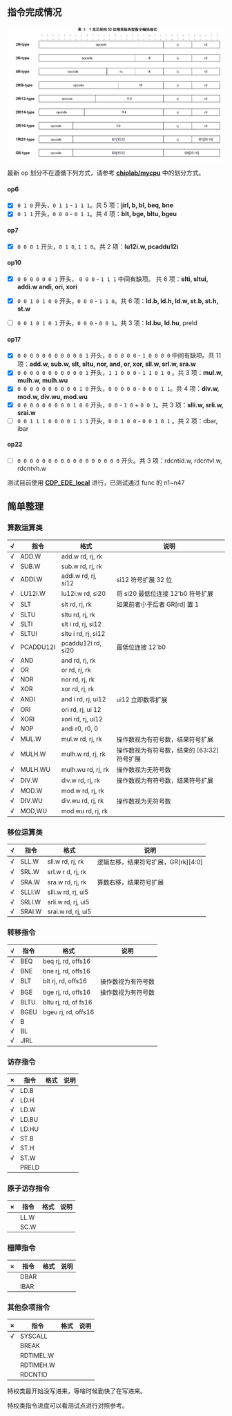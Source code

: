 ## 指令完成情况



![指令格式](./doc/pic/指令格式.png)

最新 op 划分不在遵循下列方式，请参考 **[chiplab/mycpu](https://gitee.com/loongson-edu/chiplab/tree/chiplab_diff/IP/myCPU)** 中的划分方式。

#### op6

- [x] `0 1 0`  开头，`0 1 1` - `1 1 1`。共 5 项：**jirl, b, bl, beq, bne**
- [x] `0 1 1` 开头，`0 0 0` - `0 1 1`。共 4 项：**blt, bge, bltu, bgeu**

#### op7

- [x] `0 0 0 1` 开头，`0 1 0`, `1 1 0`。共 2 项：**lu12i.w, pcaddu12i**

#### op10

- [x] `0 0 0 0 0 0 1` 开头， `0 0 0` - `1 1 1` 中间有缺项。 共 6 项：**slti, sltui, addi.w andi, ori, xori**

- [x] `0 0 1 0 1 0 0` 开头，`0 0 0` - `1 1 0`。共 6 项：**ld.b, ld.h, ld.w, st.b, st.h, st.w**
- [ ] `0 0 1 0 1 0 1` 开头，`0 0 0` - `0 0 1`。共 3 项：**ld.bu, ld.hu**, preld

#### op17

- [x] `0 0 0 0 0 0 0 0 0 0 0 1` 开头，`0 0 0 0 0` - `1 0 0 0 0`  中间有缺项。共 11 项：**add.w, sub.w, slt, sltu, nor, and, or, xor, sll.w, srl.w, sra.w**
- [x] `0 0 0 0 0 0 0 0 0 0 0 1` 开头，`1 1 0 0 0` - `1 1 0 1 0` 。共 3 项：**mul.w, mulh.w, mulh.wu**
- [x] `0 0 0 0 0 0 0 0 0 0 1 0` 开头，`0 0 0 0 0` - `0 0 0 1 1`。共 4 项：**div.w, mod.w, div.wu, mod.wu** 
- [x] `0 0 0 0 0 0 0 0 0 1 0 0` 开头，`0 0` - `1 0` + `0 0 1`。共 3 项：**slli.w, srli.w, srai.w**
- [ ] `0 0 1 1 1 0 0 0 0 1 1 1` 开头，`0 0 1 0 0` - `0 0 1 0 1` 。共 2 项：dbar, ibar

#### op22

- [ ] `0 0 0 0 0 0 0 0 0 0 0 0 0 0 0 0 0`  开头。共 3 项：rdcntid.w, rdcntvl.w, rdcntvh.w



测试目前使用 **[CDP_EDE_local](https://gitee.com/loongson-edu/cdp_ede_local)** 进行，已测试通过 func 的 n1~n47



## 简单整理

### 算数运算类

| √    | 指令      | 格式                | 说明                                        |
| ---- | --------- | ------------------- | ------------------------------------------- |
| √    | ADD.W     | add.w rd, rj, rk    |                                             |
| √    | SUB.W     | sub.w rd, rj, rk    |                                             |
| √    | ADDI.W    | addi.w rd, rj, si12 | si12 符号扩展 32 位                         |
| √    | LU12I.W   | lu12i.w rd, si20    | 将 si20 最低位连接 12'b0 符号扩展           |
| √    | SLT       | slt rd, rj, rk      | 如果前者小于后者 GR[rd] 置 1                |
| √    | SLTU      | sltu rd, rj, rk     |                                             |
| √    | SLTI      | slt i rd, rj, si12  |                                             |
| √    | SLTUI     | sltu i rd, rj, si12 |                                             |
| √    | PCADDU12I | pcaddu12i rd, si20  | 最低位连接 12'b0                            |
| √    | AND       | and rd, rj, rk      |                                             |
| √    | OR        | or rd, rj, rk       |                                             |
| √    | NOR       | nor rd, rj, rk      |                                             |
| √    | XOR       | xor rd, rj, rk      |                                             |
| √    | ANDI      | and i rd, rj, ui12  | ui12 立即数零扩展                           |
| √    | ORI       | ori rd, rj, ui 12   |                                             |
| √    | XORI      | xori rd, rj, ui12   |                                             |
| √    | NOP       | andi r0, r0, 0      |                                             |
| √    | MUL.W     | mul.w rd, rj, rk    | 操作数视为有符号数，结果符号扩展            |
| √    | MULH.W    | mulh.w rd, rj, rk   | 操作数视为有符号数，结果的 [63:32] 符号扩展 |
| √    | MULH.WU   | mulh.wu rd, rj, rk  | 操作数视为无符号数                          |
| √    | DIV.W     | div.w rd, rj, rk    | 操作数视为有符号数，结果符号扩展            |
| √    | MOD.W     | mod.w rd, rj, rk    |                                             |
| √    | DIV.WU    | div.wu rd, rj, rk   | 操作数视为无符号数                          |
| √    | MOD,WU    | mod.wu rd, rj, rk   |                                             |


### 移位运算类

| √   | 指令    | 格式                | 说明                                |
| ------- | ------------------- | ----------------------------------- | ----------------------------------- |
| √  | SLL.W   | sll.w rd, rj, rk    | 逻辑左移，结果符号扩展，GR\[rk][4:0] |
| √  | SRL.W   | srl.w r d, rj, rk   |                                     |
| √  | SRA.W   | sra.w rd, rj, rk    | 算数右移，结果符号扩展              |
| √ | SLLI.W  | slli.w rd, rj, ui5  |                                     |
| √ | SRLI.W  | srli.w rd, rj, ui5  |                                     |
| √ | SRAI.W  | srai.w rd, rj, ui5  |                                     |

### 转移指令

| √    | 指令 | 格式                 | 说明               |
| ---- | ---- | -------------------- | ------------------ |
| √    | BEQ  | beq rj, rd, offs16   |                    |
| √    | BNE  | bne rj, rd, offs16   |                    |
| √    | BLT  | blt rj, rd, offs16   | 操作数视为有符号数 |
| √    | BGE  | bge rj, rd, offs16   | 操作数视为有符号数 |
| √    | BLTU | bltu rj, rd, of fs16 |                    |
| √    | BGEU | bgeu rj, rd, offs16  |                    |
| √    | B    |                      |                    |
| √    | BL   |                      |                    |
| √    | JIRL |                      |                    |

### 访存指令

| ×    | 指令       | 格式 | 说明 |
| ---------- | ---- | ---- | ---- |
| √ | LD.B |      |      |
| √ | LD.H |      |      |
| √ | LD.W |      |      |
| √ | LD.BU |      |      |
| √ | LD.HU |      |      |
| √ | ST.B |      |      |
| √ | ST.H |      |      |
| √ | ST.W |      |      |
|  | PRELD |      |      |

### 原子访存指令

| ×     | 指令       | 格式 | 说明 |
| ---------- | ---- | ---- | ---- |
|  | LL.W |      |      |
|  | SC.W |      |      |

### 栅障指令

| ×     | 指令       | 格式 | 说明 |
| ---------- | ---- | ---- | ---- |
|  | DBAR |      |      |
|  | IBAR |      |      |

### 其他杂项指令

| ×     | 指令       | 格式 | 说明 |
| ---------- | ---- | ---- | ---- |
| √ | SYSCALL |      |      |
|  | BREAK |      |      |
|  | RDTIMEL.W |      |      |
|  | RDTIMEH.W |      |      |
|  | RDCNTID |      |      |



特权类最开始没写进来，等啥时候勤快了在写进来。

特权类指令进度可以看测试点进行对照参考。
